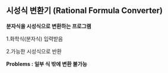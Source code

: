 ## 시성식 변환기 (Rational Formula Converter)

**분자식을 시성식으로 변환하는 프로그램**

1.화학식(분자식) 입력받음

2.가능한 시성식으로 반환

**Problems : 일부 식 밖에 변환 불가능**